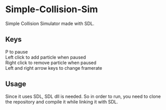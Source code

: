 # Simple-Collision-Sim

Simple Collision Simulator made with SDL.

## Keys

P to pause <br>
Left click to add particle when paused <br>
Right click to remove particle when paused <br>
Left and right arrow keys to change framerate <br>

## Usage

Since it uses SDL, SDL dll is needed. So in order to run, you need to clone the repository and compile it while linking it with SDL.
